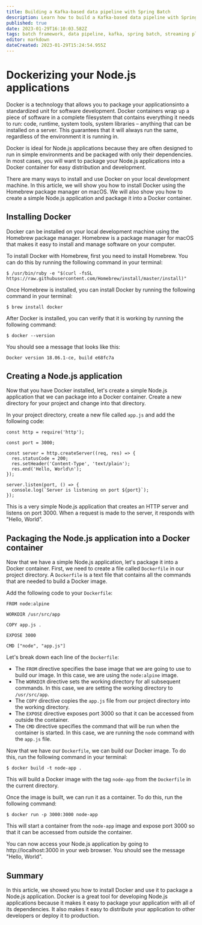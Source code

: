 ```yaml
---
title: Building a Kafka-based data pipeline with Spring Batch
description: Learn how to build a Kafka-based data pipeline with Spring Batch.
published: true
date: 2023-01-29T16:10:03.582Z
tags: batch framework, data pipeline, kafka, spring batch, streaming platform
editor: markdown
dateCreated: 2023-01-29T15:24:54.955Z
---
```


# Dockerizing your Node.js applications

Docker is a technology that allows you to package your applicationsinto a standardized unit for software development. Docker containers wrap up  a piece of software in a complete filesystem that contains everything it needs to run: code, runtime, system tools, system libraries  – anything that can be installed on a server. This guarantees that it will always run the same, regardless of the environment it is running in.

Docker is ideal for Node.js applications because they are often designed to run in  simple environments and be packaged with only their dependencies. In most cases, you will want to package your Node.js applications into a  Docker container for easy distribution and development.

There are many ways to install and use Docker on your local development machine. In this article, we will show you how to install Docker  using the Homebrew package manager on macOS. We will also show you how to create a simple Node.js application and  package it into a Docker container.

## Installing Docker

Docker can be installed on your local development machine using the Homebrew package manager. Homebrew is a package manager for macOS that makes it easy to install and manage software on your computer.

To install Docker with Homebrew, first you need to install Homebrew. You can do this by running the following command in your terminal:

```
$ /usr/bin/ruby -e "$(curl -fsSL https://raw.githubusercontent.com/Homebrew/install/master/install)"
```

Once Homebrew is installed, you can install Docker by running the following command in your terminal:

```
$ brew install docker
```

After Docker is installed, you can verify that it is working by running the following command:

```
$ docker --version
```

You should see a message that looks like this:

```
Docker version 18.06.1-ce, build e68fc7a
```

## Creating a Node.js application

Now that you have Docker installed, let's create a simple Node.js application that we can package into a Docker container. Create a new directory for your project and change into that directory.

In your project directory, create a new file called `app.js` and add the following code:

```
const http = require('http');

const port = 3000;

const server = http.createServer((req, res) => {
  res.statusCode = 200;
  res.setHeader('Content-Type', 'text/plain');
  res.end('Hello, World\n');
});

server.listen(port, () => {
  console.log(`Server is listening on port ${port}`);
});
```

This is a very simple Node.js application that creates an HTTP server and listens on port 3000. When a request is made to the server, it responds with "Hello, World".

## Packaging the Node.js application into a Docker container

Now that we have a simple Node.js application, let's package it into a Docker container. First, we need to create a file called `Dockerfile` in our project directory. A `Dockerfile` is a text file that contains all the commands that are needed to build a Docker image.

Add the following code to your `Dockerfile`:

```
FROM node:alpine

WORKDIR /usr/src/app

COPY app.js .

EXPOSE 3000

CMD ["node", "app.js"]
```

Let's break down each line of the `Dockerfile`:

- The `FROM` directive specifies the base image that we are going to use to build our image. In this case, we are using the `node:alpine` image.
- The `WORKDIR` directive sets the working directory for all subsequent commands. In this case, we are setting the working directory to `/usr/src/app`.
- The `COPY` directive copies the `app.js` file from our project directory into the working directory.
- The `EXPOSE` directive exposes port 3000 so that it can be accessed from outside the container.
- The `CMD` directive specifies the command that will be run when the container is started. In this case, we are running the `node` command with the `app.js` file.

Now that we have our `Dockerfile`, we can build our Docker image. To do this, run the following command in your terminal:

```
$ docker build -t node-app .
```

This will build a Docker image with the tag `node-app` from the `Dockerfile` in the current directory.

Once the image is built, we can run it as a container. To do this, run the following command:

```
$ docker run -p 3000:3000 node-app
```

This will start a container from the `node-app` image and expose port 3000 so that it can be accessed from outside the container.

You can now access your Node.js application by going to http://localhost:3000 in your web browser. You should see the message "Hello, World".

## Summary

In this article, we showed you how to install Docker and use it to package a Node.js application. Docker is a great tool for developing Node.js applications because it makes it easy to package your application with all of its dependencies. It also makes it easy to distribute your application to other developers or deploy it to production.